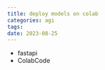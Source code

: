 ```yaml
---
title: deploy models on colab
categories: agi
tags: 
date: 2023-08-25
---
```


- fastapi
- ColabCode